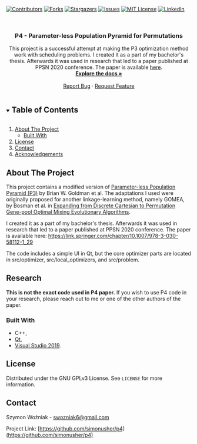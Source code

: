 
[![Contributors][contributors-shield]][contributors-url]
[![Forks][forks-shield]][forks-url]
[![Stargazers][stars-shield]][stars-url]
[![Issues][issues-shield]][issues-url]
[![MIT License][license-shield]][license-url]
[![LinkedIn][linkedin-shield]][linkedin-url]



<!-- PROJECT LOGO -->
<br />
<p align="center">
  <!-- <a href="https://github.com/simonusher/p4">
    <img src="images/logo.png" alt="Logo" width="80" height="80">
  </a> -->

  <h3 align="center">P4 - Parameter-less Population Pyramid for Permutations</h3>

  <p align="center">
    This project is a successful attempt at making the P3 optimization method work with scheduling problems. I created it as a part of my bachelor's thesis. Afterwards it was used in research that led to a paper published at PPSN 2020 conference. The paper is available <a href="https://link.springer.com/chapter/10.1007/978-3-030-58112-1_29">here</a>.
    <br />
    <a href="https://github.com/simonusher/p4"><strong>Explore the docs »</strong></a>
    <br />
    <br />
    <a href="https://github.com/simonusher/p4/issues">Report Bug</a>
    ·
    <a href="https://github.com/simonusher/p4/issues">Request Feature</a>
  </p>
</p>



<!-- TABLE OF CONTENTS -->
<details open="open">
  <summary><h2 style="display: inline-block">Table of Contents</h2></summary>
  <ol>
    <li>
      <a href="#about-the-project">About The Project</a>
      <ul>
        <li><a href="#built-with">Built With</a></li>
      </ul>
    </li>
    <li><a href="#license">License</a></li>
    <li><a href="#contact">Contact</a></li>
    <li><a href="#acknowledgements">Acknowledgements</a></li>
  </ol>
</details>



<!-- ABOUT THE PROJECT -->
## About The Project

This project contains a modified version of [Parameter-less Population Pyramid (P3)](https://dl.acm.org/doi/10.1145/2576768.2598350) by Brian W. Goldman et al. The adaptations I used were originally proposed for another linkage-learning method, namely GOMEA, by Bosman et al. in [Expanding from Discrete Cartesian to Permutation Gene-pool Optimal Mixing Evolutionary Algorithms](https://dl.acm.org/doi/10.1145/2908812.2908917).

I created it as a part of my bachelor's thesis. Afterwards it was used in research that led to a paper published at PPSN 2020 conference. The paper is available here: https://link.springer.com/chapter/10.1007/978-3-030-58112-1_29

The code includes a simple UI in Qt, but the core optimizer parts are located in src/optimizer, src/local_optimizers, and src/problem.

## Research
**This is not the exact code used in P4 paper.** If you wish to use P4 code in your research, please reach out to me or one of the other authors of the paper.

### Built With

* C++,
* [Qt](https://www.qt.io/),
* [Visual Studio 2019](https://visualstudio.microsoft.com/pl/).


<!-- LICENSE -->
## License

Distributed under the GNU GPLv3 License. See `LICENSE` for more information.



<!-- CONTACT -->
## Contact

Szymon Woźniak - swozniak6@gmail.com

Project Link: [https://github.com/simonusher/p4](https://github.com/simonusher/p4)





<!-- MARKDOWN LINKS & IMAGES -->
<!-- https://www.markdownguide.org/basic-syntax/#reference-style-links -->
[contributors-shield]: https://img.shields.io/github/contributors/simonusher/p4.svg?style=for-the-badge
[contributors-url]: https://github.com/simonusher/p4/graphs/contributors
[forks-shield]: https://img.shields.io/github/forks/simonusher/p4.svg?style=for-the-badge
[forks-url]: https://github.com/simonusher/p4/network/members
[stars-shield]: https://img.shields.io/github/stars/simonusher/p4.svg?style=for-the-badge
[stars-url]: https://github.com/simonusher/p4/stargazers
[issues-shield]: https://img.shields.io/github/issues/simonusher/p4.svg?style=for-the-badge
[issues-url]: https://github.com/simonusher/p4/issues
[license-shield]: https://img.shields.io/github/license/simonusher/p4.svg?style=for-the-badge
[license-url]: https://github.com/simonusher/p4/blob/master/LICENSE.txt
[linkedin-shield]: https://img.shields.io/badge/-LinkedIn-black.svg?style=for-the-badge&logo=linkedin&colorB=555
[linkedin-url]: https://www.linkedin.com/in/szymon-wo%C5%BAniak-00505318a/
[p4-paper]: https://link.springer.com/chapter/10.1007/978-3-030-58112-1_29